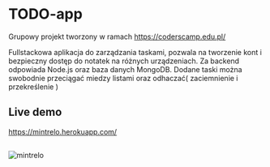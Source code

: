 # TODO-app
Grupowy projekt tworzony w ramach https://coderscamp.edu.pl/

Fullstackowa aplikacja do zarządzania taskami, pozwala na tworzenie kont i bezpieczny dostęp do notatek na różnych urządzeniach.
Za backend odpowiada Node.js oraz baza danych MongoDB.
Dodane taski można swobodnie przeciągać miedzy listami oraz odhaczać( zaciemnienie i przekreślenie )

## Live demo
https://mintrelo.herokuapp.com/
## 
![mintrelo](https://user-images.githubusercontent.com/52447280/70864155-bce19800-1f4f-11ea-88b3-61a8330a7e44.png)